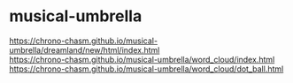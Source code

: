 # musical-umbrella
https://chrono-chasm.github.io/musical-umbrella/dreamland/new/html/index.html  
https://chrono-chasm.github.io/musical-umbrella/word_cloud/index.html  
https://chrono-chasm.github.io/musical-umbrella/word_cloud/dot_ball.html
